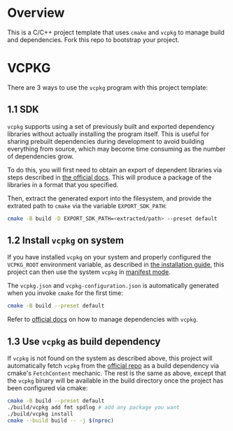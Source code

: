 # Overview

This is a C/C++ project template that uses `cmake` and `vcpkg` to manage build and dependencies. Fork this repo to bootstrap your project.

# VCPKG

There are 3 ways to use the `vcpkg` program with this project template:

## 1.1 SDK

`vcpkg` supports using a set of previously built and exported dependency libraries without actually installing the program itself. This is useful for sharing prebuilt dependencies during development to avoid building everything from source, which may become time consuming as the number of dependencies grow.

To do this, you will first need to obtain an export of dependent libraries via steps described in [the official docs](https://learn.microsoft.com/en-us/vcpkg/commands/export). This will produce a package of the libraries in a format that you specified.

Then, extract the generated export into the filesystem, and provide the extrated path to `cmake` via the variable `EXPORT_SDK_PATH`:

```bash
cmake -B build -D EXPORT_SDK_PATH=<extracted/path> --preset default
```

## 1.2 Install `vcpkg` on system

If you have installed `vcpkg` on your system and properly configured the `VCPKG_ROOT` environment variable, as described in [the installation guide](https://learn.microsoft.com/en-us/vcpkg/get_started/get-started?pivots=shell-bash), this project can then use the system `vcpkg` in [manifest mode](https://learn.microsoft.com/en-us/vcpkg/concepts/manifest-mode).

The `vcpkg.json` and `vcpkg-configuration.json` is automatically generated when you invoke `cmake` for the first time:

```bash
cmake -B build --preset default
```

Refer to [official docs](https://learn.microsoft.com/en-us/vcpkg/) on how to manage dependencies with `vcpkg`.

## 1.3 Use `vcpkg` as build dependency

If `vcpkg` is not found on the system as described above, this project will automatically fetch `vcpkg` from the [official repo](https://github.com/microsoft/vcpkg) as a build dependency via cmake's `FetchContent` mechanic. The rest is the same as above, except that the `vcpkg` binary will be available in the build directory once the project has been configured via cmake:

```bash
cmake -B build --preset default
./build/vcpkg add fmt spdlog # add any package you want
./build/vcpkg install
cmake --build build -- -j $(nproc)
```

